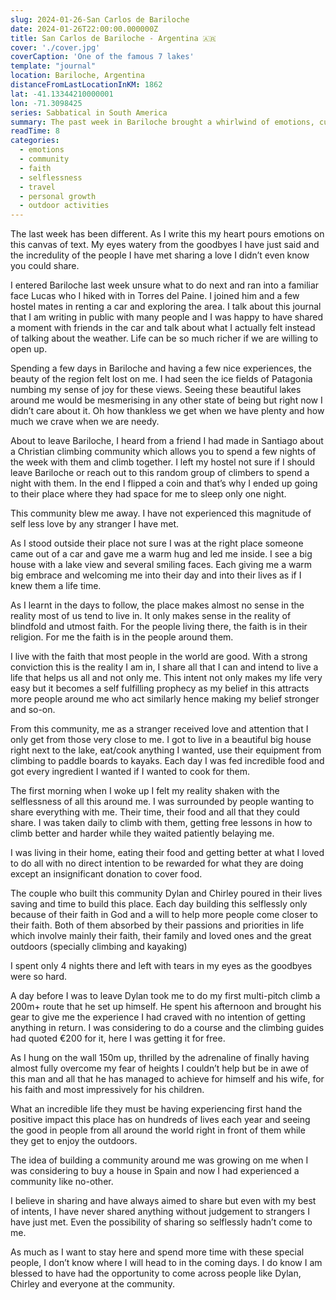```yaml
---
slug: 2024-01-26-San Carlos de Bariloche
date: 2024-01-26T22:00:00.000000Z
title: San Carlos de Bariloche - Argentina 🇦🇷
cover: './cover.jpg'
coverCaption: 'One of the famous 7 lakes'
template: "journal"
location: Bariloche, Argentina
distanceFromLastLocationInKM: 1862
lat: -41.13344210000001
lon: -71.3098425
series: Sabbatical in South America
summary: The past week in Bariloche brought a whirlwind of emotions, culminating in an unexpected and deeply moving stay with a selfless Christian climbing community, where I experienced profound love and generosity that re-inforced my faith in humanity.
readTime: 8
categories:
  - emotions
  - community
  - faith
  - selflessness
  - travel
  - personal growth
  - outdoor activities
---
```


The last week has been different. As I write this my heart pours emotions on this canvas of text. My eyes watery from the goodbyes I have just said and the incredulity of the people I have met sharing a love I didn’t even know you could share.

I entered Bariloche last week unsure what to do next and ran into a familiar face Lucas who I hiked with in Torres del Paine. I joined him and a few hostel mates in renting a car and exploring the area. I talk about this journal that I am writing in public with many people and I was happy to have shared a moment with friends in the car and talk about what I actually felt instead of talking about the weather. Life can be so much richer if we are willing to open up.

Spending a few days in Bariloche and having a few nice experiences, the beauty of the region felt lost on me. I had seen the ice fields of Patagonia numbing my sense of joy for these views. Seeing these beautiful lakes around me would be mesmerising in any other state of being but right now I didn’t care about it. Oh how thankless we get when we have plenty and how much we crave when we are needy.

About to leave Bariloche, I heard from a friend I had made in Santiago about a Christian climbing community which allows you to spend a few nights of the week with them and climb together. I left my hostel not sure if I should leave Bariloche or reach out to this random group of climbers to spend a night with them. In the end I flipped a coin and that’s why I ended up going to their place where they had space for me to sleep only one night.

This community blew me away. I have not experienced this magnitude of self less love by any stranger I have met. 

As I stood outside their place not sure I was at the right place someone came out of a car and gave me a warm hug and led me inside. I see a big house with a lake view and several smiling faces. Each giving me a warm big embrace and welcoming me into their day and into their lives as if I knew them a life time.

As I learnt in the days to follow, the place makes almost no sense in the reality most of us tend to live in. It only makes sense in the reality of blindfold and utmost faith. For the people living there, the faith is in their religion. For me the faith is in the people around them.

I live with the faith that most people in the world are good. With a strong conviction this is the reality I am in, I share all that I can and intend to live a life that helps us all and not only me. This intent not only makes my life very easy but it becomes a self fulfilling prophecy as my belief in this attracts more people around me who act similarly hence making my belief stronger and so-on.

From this community, me as a stranger received love and attention that I only get from those very close to me. I got to live in a beautiful big house right next to the lake, eat/cook anything I wanted, use their equipment from climbing to paddle boards to kayaks. Each day I was fed incredible food and got every ingredient I wanted if I wanted to cook for them.

The first morning when I woke up I felt my reality shaken with the selflessness of all this around me. I was surrounded by people wanting to share everything with me. Their time, their food and all that they could share. I was taken daily to climb with them, getting free lessons in how to climb better and harder while they waited patiently belaying me.

I was living in their home, eating their food and getting better at what I loved to do all with no direct intention to be rewarded for what they are doing except an insignificant donation to cover food.

The couple who built this community Dylan and Chirley poured  in their lives saving and time to build this place. Each day building this selflessly only because of their faith in God and a will to help more people come closer to their faith. Both of them absorbed by their passions and priorities in life which involve mainly their faith, their family and loved ones and the great outdoors (specially climbing and kayaking)

I spent only 4 nights there and left with tears in my eyes as the goodbyes were so hard.

A day before I was to leave Dylan took me to do my first multi-pitch climb a 200m+ route that he set up himself. He spent his afternoon and brought his gear to give me the experience I had craved with no intention of getting anything in return. I was considering to do a course and the climbing guides had quoted €200 for it, here I was getting it for free.

As I hung on the wall 150m up, thrilled by the adrenaline of finally having almost fully overcome my fear of heights I couldn’t help but be in awe of this man and all that he has managed to achieve for himself and his wife, for his faith and most impressively for his children.

What an incredible life they must be having experiencing first hand the positive impact this place has on hundreds of lives each year and seeing the good in people from all around the world right in front of them while they get to enjoy the outdoors.

The idea of building a community around me was growing on me when I was considering to buy a house in Spain and now I had experienced a community like no-other.

I believe in sharing and have always aimed to share but even with my best of intents, I have never shared anything without judgement to strangers I have just met. Even the possibility of sharing so selflessly hadn’t come to me.

As much as I want to stay here and spend more time with these special people, I don’t know where I will head to in the coming days. I do know I am blessed to have had the opportunity to come across people like Dylan, Chirley and everyone at the community.